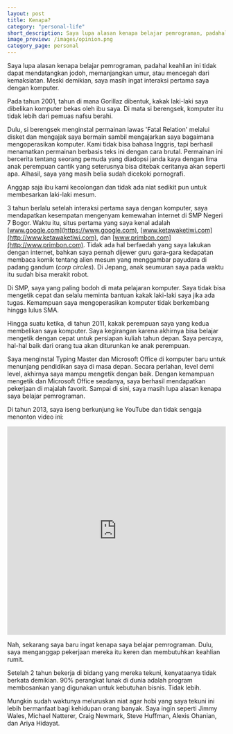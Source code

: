 ```yaml
---
layout: post
title: Kenapa?
category: "personal-life"
short_description: Saya lupa alasan kenapa belajar pemrograman, padahal keahlian ini tidak dapat mendatangkan jodoh, memanjangkan umur, atau mencegah dari kemaksiatan.
image_preview: /images/opinion.png
category_page: personal
---
```


Saya lupa alasan kenapa belajar pemrograman, padahal keahlian ini tidak dapat mendatangkan jodoh,
memanjangkan umur, atau mencegah dari kemaksiatan. Meski demikian, saya masih ingat interaksi pertama saya dengan komputer.

Pada tahun 2001, tahun di mana Gorillaz dibentuk, kakak laki-laki saya dibelikan komputer bekas oleh ibu saya.
Di mata si berengsek, komputer itu tidak lebih dari pemuas nafsu berahi.

Dulu, si berengsek menginstal permainan lawas 'Fatal Relation' melalui disket dan mengajak saya bermain sambil mengajarkan
saya bagaimana mengoperasikan komputer. Kami tidak bisa bahasa Inggris, tapi berhasil menamatkan permainan
berbasis teks ini dengan cara brutal. Permainan ini bercerita tentang seorang pemuda yang diadopsi janda kaya dengan
lima anak perempuan cantik yang seterusnya bisa ditebak ceritanya akan seperti apa. Alhasil, saya yang masih belia
sudah dicekoki pornografi.

Anggap saja ibu kami kecolongan dan tidak ada niat sedikit pun untuk membesarkan
laki-laki mesum.

3 tahun berlalu setelah interaksi pertama saya dengan komputer, saya mendapatkan kesempatan mengenyam kemewahan internet di
SMP Negeri 7 Bogor. Waktu itu, situs pertama yang saya kenal adalah [www.google.com](https://www.google.com),
[www.ketawaketiwi.com](http://www.ketawaketiwi.com), dan [www.primbon.com](http://www.primbon.com). Tidak ada hal berfaedah yang saya
lakukan dengan internet, bahkan saya pernah dijewer guru gara-gara kedapatan membaca komik tentang alien mesum
yang menggambar payudara di padang gandum (*corp circles*). Di Jepang, anak seumuran saya pada waktu
itu sudah bisa merakit robot.

Di SMP, saya yang paling bodoh di mata pelajaran komputer. Saya tidak bisa mengetik cepat dan selalu meminta bantuan
kakak laki-laki saya jika ada tugas. Kemampuan saya mengoperasikan komputer tidak berkembang hingga lulus SMA.

Hingga suatu ketika, di tahun 2011, kakak perempuan saya yang kedua membelikan saya komputer. Saya kegirangan karena
akhirnya bisa belajar mengetik dengan cepat untuk persiapan kuliah tahun depan. Saya percaya, hal-hal baik dari orang tua
akan diturunkan ke anak perempuan.

Saya menginstal Typing Master dan Microsoft Office di komputer baru untuk menunjang pendidikan
saya di masa depan. Secara perlahan, level demi level, akhirnya saya mampu mengetik dengan baik.
Dengan kemampuan mengetik dan Microsoft Office seadanya, saya berhasil mendapatkan pekerjaan di
majalah favorit. Sampai di sini, saya masih lupa alasan kenapa saya belajar pemrograman.

Di tahun 2013, saya iseng berkunjung ke YouTube dan tidak sengaja menonton video ini:

<iframe width="854" height="480" style="max-width: 100%;" src="https://www.youtube.com/embed/nKIu9yen5nc" frameborder="0" allowfullscreen></iframe>


Nah, sekarang saya baru ingat kenapa saya belajar pemrograman. Dulu, saya menganggap pekerjaan
mereka itu keren dan membutuhkan keahlian rumit.

Setelah 2 tahun bekerja di bidang yang mereka tekuni, kenyataanya tidak berkata demikian.
90% perangkat lunak di dunia adalah program membosankan yang digunakan untuk
kebutuhan bisnis. Tidak lebih.

Mungkin sudah waktunya meluruskan niat agar hobi yang saya tekuni ini lebih bermanfaat bagi kehidupan orang banyak.
Saya ingin seperti Jimmy Wales, Michael Natterer, Craig Newmark, Steve Huffman, Alexis Ohanian, dan Ariya Hidayat.
